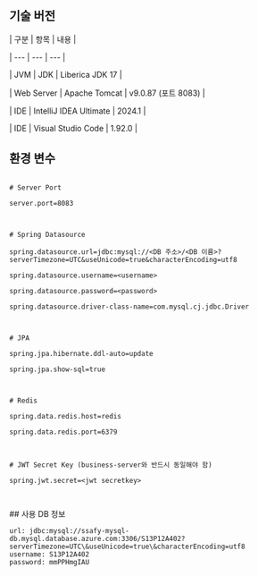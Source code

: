 ## 기술 버전

| 구분 | 항목 | 내용 |

| --- | --- | --- |

| JVM | JDK | Liberica JDK 17 |

| Web Server | Apache Tomcat | v9.0.87 (포트 8083) |

| IDE | IntelliJ IDEA Ultimate | 2024.1 |

| IDE | Visual Studio Code | 1.92.0 |



## 환경 변수

```

# Server Port

server.port=8083



# Spring Datasource

spring.datasource.url=jdbc:mysql://<DB 주소>/<DB 이름>?serverTimezone=UTC&useUnicode=true&characterEncoding=utf8

spring.datasource.username=<username>

spring.datasource.password=<password>

spring.datasource.driver-class-name=com.mysql.cj.jdbc.Driver



# JPA

spring.jpa.hibernate.ddl-auto=update

spring.jpa.show-sql=true



# Redis

spring.data.redis.host=redis

spring.data.redis.port=6379



# JWT Secret Key (business-server와 반드시 동일해야 함)

spring.jwt.secret=<jwt secretkey>



```





\## 사용 DB 정보



```
url: jdbc:mysql://ssafy-mysql-db.mysql.database.azure.com:3306/S13P12A402?serverTimezone=UTC\&useUnicode=true\&characterEncoding=utf8
username: S13P12A402
password: mmPPHmgIAU

```



